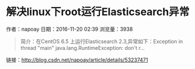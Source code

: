 # 解决linux下root运行Elasticsearch异常
作者：napoay
日期：2016-11-20 02:39
浏览量：3938
> 简介：在CentOS 6.5 上运行Elasticsearch 2.3,异常如下：Exception in thread "main" java.lang.RuntimeException: don't r...

 链接：http://blog.csdn.net/napoay/article/details/53237471
